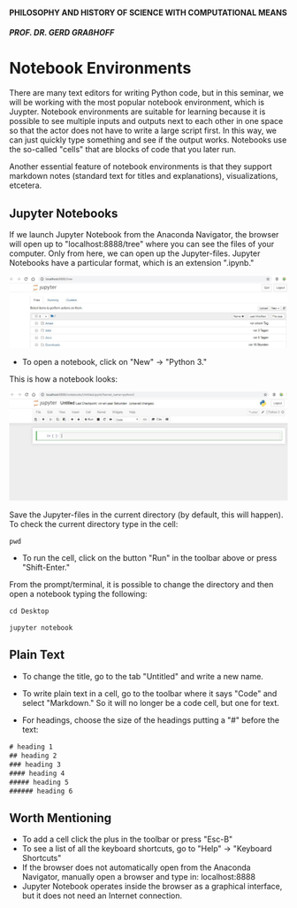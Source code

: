 #### PHILOSOPHY AND HISTORY OF SCIENCE WITH COMPUTATIONAL MEANS

##### PROF. DR. GERD GRAßHOFF 



# Notebook Environments 

There are many text editors for writing Python code, but in this seminar, we will be working with the most popular notebook environment, which is Juypter. Notebook environments are suitable for learning because it is possible to see multiple inputs and outputs next to each other in one space so that the actor does not have to write a large script first. In this way, we can just quickly type something and see if the output works. Notebooks use the so-called "cells" that are blocks of code that you later run.

Another essential feature of notebook environments is that they support markdown notes (standard text for titles and explanations), visualizations, etcetera.



## Jupyter Notebooks

If we launch Jupyter Notebook from the Anaconda Navigator, the browser will open up to "localhost:8888/tree" where you can see the files of your computer. Only from here, we can open up the Jupyter-files. Jupyter Notebooks have a particular format, which is an extension ".ipynb." 

![](assets/homejupy.png)

- To open a notebook, click on "New" &rightarrow; "Python 3."

This is how a notebook looks:

![](assets/newnb.JPG)

Save the Jupyter-files in the current directory (by default, this will happen). To check the current directory type in the cell:

```
pwd
```

- To run the cell, click on the button "Run" in the toolbar above or press "Shift-Enter."

From the prompt/terminal, it is possible to change the directory and then open a notebook typing the following:

```
cd Desktop
```

```
jupyter notebook
```



## Plain Text

- To change the title, go to the tab "Untitled" and write a new name.

- To write plain text in a cell, go to the toolbar where it says "Code" and select "Markdown." So it will no longer be a code cell, but one for text.
- For headings, choose the size of the headings putting a "#" before the text:

```
# heading 1
## heading 2
### heading 3
#### heading 4
##### heading 5
###### heading 6
```



## Worth Mentioning

- To add a cell click the plus in the toolbar or press "Esc-B"
- To see a list of all the keyboard shortcuts, go to "Help" &rightarrow; "Keyboard Shortcuts"
- If the browser does not automatically open from the Anaconda Navigator, manually open a browser and type in: localhost:8888
- Jupyter Notebook operates inside the browser as a graphical interface, but it does not need an Internet connection. 

